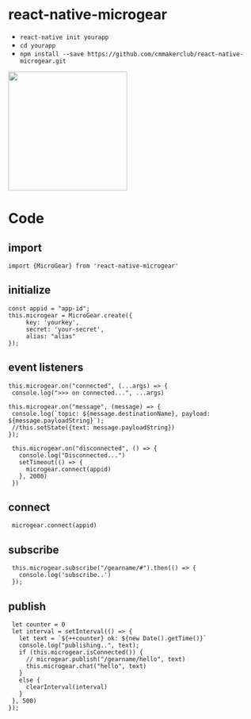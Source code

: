 # react-native-microgear


* `react-native init yourapp`
* `cd yourapp`
* `npm install --save https://github.com/cmmakerclub/react-native-microgear.git`


<img src="https://lh3.googleusercontent.com/2l-jZl9sKx81ZYdiBeBKM284Fe0Vu7q9zHJOX2iNQUODqCD1G86q8GkQwuIeoAjfHGcOOtMa-ychcGlMciR4micS-obvkQOE-0b80dXaXpEuvPZ9dcpPrvo_Zy_5fjkABxPuNCgAcMXNE74l2LKs7ELHbBFpu5bp-7EOkwyCLjuTXnvW3opL1IyB_5DIE1JoHRq7EUnd3zNuzfAkDfPIIS2X6TAQwxCNrr045X4UrTGB3sO0p1tlk1bEshPD0uOod2CNeg9rq_zRwuxmeOlEvUa3e31tzrcHC65dPt6Dlqj6gDUq-txAxHnxnUdUhHU6r_-vjqdjPB7cxo021RvcnYvTH47uru5gUOVoE2eGq3YscjDpswFypuzZXlr19qOaJP9MMKAPQETaJBgN3ojov0LC6VEO4YVqLi99wOnqVX6Z1w959o_p-a1CFfmSohpurV5EiBfbF3jEBIzs_7lmN9QONopKV3NRk9LWzXK3jJGj-V9U5sNziT6dgpA_ELsoCskOzqieSGJPtl3MP2YfqnC3OrrLpLXEFCpCrrYmpziC2qCRsqtjnVogU68L8ML4L68WUs_7cQTGA-Nom8azhmDXWHRfJzNyqGURqWXxqyMOwt_woE4IrHwvni7tDG4l4_TO0I-ajnt21kQ9npdv9zaPMna2O_eorDi0W8eHQms=w375-h689-no" width="240">


# Code

## import

    import {MicroGear} from 'react-native-microgear'

## initialize

    const appid = "app-id";
    this.microgear = MicroGear.create({
         key: 'yourkey',
         secret: 'your-secret',
         alias: "alias"
    });

## event listeners
    
    this.microgear.on("connected", (...args) => {
     console.log(">>> on connected...", ...args)

    this.microgear.on("message", (message) => {
     console.log(`topic: ${message.destinationName}, payload: ${message.payloadString}`);
     //this.setState({text: message.payloadString})
    });
   
     this.microgear.on("disconnected", () => {
       console.log("Disconnected...")
       setTimeout(() => {
         microgear.connect(appid)
       }, 2000)
     })

## connect

     microgear.connect(appid)
     
## subscribe


     this.microgear.subscribe("/gearname/#").then(() => {
       console.log('subscribe..')
     });
     
## publish

     let counter = 0
     let interval = setInterval(() => {
       let text = `${++counter} ok: ${new Date().getTime()}`
       console.log("publishing..", text);
       if (this.microgear.isConnected()) {
         // microgear.publish("/gearname/hello", text)
         this.microgear.chat("hello", text)
       }
       else {
         clearInterval(interval)
       }
     }, 500)
    });
   
